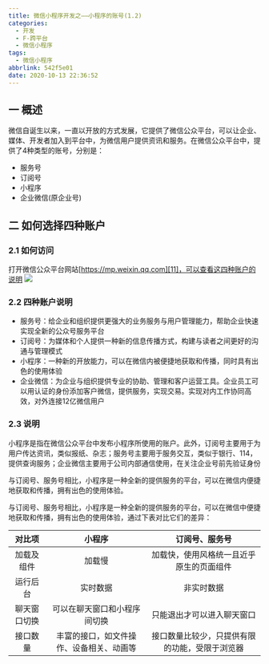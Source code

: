 ```yaml
---
title: 微信小程序开发之——小程序的账号(1.2)
categories:
  - 开发
  - F-跨平台
  - 微信小程序
tags:
  - 微信小程序
abbrlink: 542f5e01
date: 2020-10-13 22:36:52
---
```

## 一 概述

微信自诞生以来，一直以开放的方式发展，它提供了微信公众平台，可以让企业、媒体、开发者加入到平台中，为微信用户提供资讯和服务。在微信公众平台中，提供了4种类型的账号，分别是：

* 服务号
* 订阅号
* 小程序
* 企业微信(原企业号)

<!--more-->

## 二 如何选择四种账户

### 2.1 如何访问

打开微信公众平台网站[https://mp.weixin.qq.com][11]，可以查看这四种账户的说明
![][1]

### 2.2 四种账户说明

* 服务号：给企业和组织提供更强大的业务服务与用户管理能力，帮助企业快速实现全新的公众号服务平台
* 订阅号：为媒体和个人提供一种新的信息传播方式，构建与读者之间更好的沟通与管理模式
* 小程序：一种新的开放能力，可以在微信内被便捷地获取和传播，同时具有出色的使用体验
* 企业微信：为企业与组织提供专业的协助、管理和客户运营工具。企业员工可以用认证的身份添加客户微信，提供服务，实现交易。实现对内工作协同高效，对外连接12亿微信用户

### 2.3 说明

小程序是指在微信公众平台中发布小程序所使用的账户。此外，订阅号主要用于为用户传达资讯，类似报纸、杂志；服务号主要用于服务交互，类似于银行、114，提供查询服务；企业微信主要用于公司内部通信使用，在关注企业号前先验证身份

与订阅号、服务号相比，小程序是一种全新的提供服务的平台，可以在微信内便捷地获取和传播，拥有出色的使用体验。

与订阅号、服务号相比，小程序是一种全新的提供服务的平台，可以在微信中便捷地获取和传播，拥有出色的使用体验，通过下表对比它们的差异：

|    对比项    |                  小程序                  |                 订阅号、服务号                 |
| :----------: | :--------------------------------------: | :--------------------------------------------: |
|  加载及组件  |                  加载慢                  |    加载快，使用风格统一且近乎原生的页面组件    |
|   运行后台   |                 实时数据                 |                   非实时数据                   |
| 聊天窗口切换 |       可以在聊天窗口和小程序间切换       |           只能退出才可以进入聊天窗口           |
|   接口数量   | 丰富的接口，如文件操作、设备相关、动画等 | 接口数量比较少，只提供有限的功能，受限于浏览器 |



[1]:https://cdn.jsdelivr.net/gh/PGzxc/CDN@master/blog-wechat/wechat-for-accout-select.png
[11]:https://mp.weixin.qq.com/
